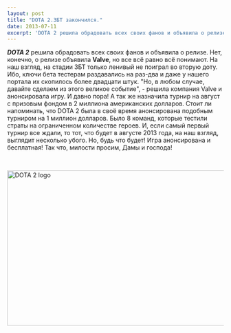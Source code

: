 ```yaml
---
layout: post
title: "DOTA 2.ЗБТ закончился."
date: 2013-07-11
excerpt: 'DOTA 2 решила обрадовать всех своих фанов и объявила о релизе. Нет, конечно, о релизе объявила Valve, но все всё равно всё понимают. На наш взгляд, на стадии ЗБТ только ленивый не поиграл во вторую доту. Ибо, ключи бета тестерам раздавались на раз-два и даже у наше портала их скопилось более двадцати штук...'
---
```


<em><strong>DOTA 2</strong> </em>решила обрадовать всех своих фанов и объявила о релизе. Нет, конечно, о релизе объявила <strong>Valve</strong>, но все всё равно всё понимают. На наш взгляд, на стадии ЗБТ только ленивый не поиграл во вторую доту. Ибо, ключи бета тестерам раздавались на раз-два и даже у нашего портала их скопилось более двадцати штук. "Но, в любом случае, давайте сделаем из этого великое событие", - решила компания Valve и анонсировала игру. И давно пора! А так же назначила турнир на август с призовым фондом в 2 миллиона американских долларов. Стоит ли напоминать, что DOTA 2 была в своё время анонсирована подобным турниром на 1 миллион долларов. Было 8 команд, которые тестили страты на ограниченном количестве героев. И, если самый первый турнир все ждали, то тот, что будет в августе 2013 года, на наш взгляд, выглядит несколько убого. Но, будь что будет! Игра анонсирована и бесплатная! Так что, милости просим, Дамы и господа!

&nbsp;

<a href="http://gamersoul.ru/wp-content/uploads/2013/07/DOTA-2-logo.jpg"><img class="wp-image-2882 aligncenter" alt="DOTA 2 logo" src="http://gamersoul.ru/wp-content/uploads/2013/07/DOTA-2-logo.jpg" width="576" height="360" /></a>

&nbsp;